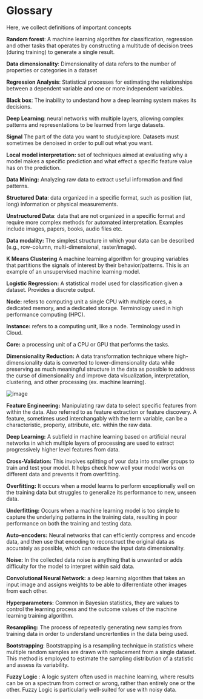 # Glossary

Here, we collect definitions of important concepts

**Random forest**: A machine learning algorithm for classification, regression and other tasks that operates by constructing a multitude of decision trees (during training) to generate a single result.

**Data dimensionality**: Dimensionality of data refers to the number of properties or categories in a dataset

**Regression Analysis**: Statistical processes for estimating the relationships between a dependent variable and one or more independent variables.

**Black box**: The inability to undestand how a deep learning system makes its decisions.

**Deep Learning**: neural networks with multiple layers, allowing complex patterns and representations to be learned from large datasets.

**Signal** The part of the data you want to study/explore. Datasets must sometimes be denoised in order to pull out what you want.

**Local model interpretation:** set of techniques aimed at evaluating why a model makes a specific prediction and what effect a specific feature value has on the prediction. 

**Data Mining:** Analyzing raw data to extract useful information and find patterns.

**Structured Data**: data organized in a specific format, such as position (lat, long) information or physical measurements.

**Unstructured Data**: data that are not organized in a specific format and require more complex methods for automated interpretation. Examples include images, papers, books, audio files etc.

**Data modality:** The simplest structure in which your data can be described (e.g., row-column, multi-dimensional, raster/image). 

**K Means Clustering** A machine learning algorithm for grouping variables that partitions the signals of interest by their behavior/patterns. This is an example of an unsupervised machine learning model. 

**Logistic Regression:** A statistical model used for classification given a dataset. Provides a discrete output.

**Node:** refers to computing unit a single CPU with multiple cores, a dedicated memory, and a dedicated storage. Terminology used in high performance computing (HPC).

**Instance:** refers to a computing unit, like a node. Terminology used in Cloud.

**Core:** a processing unit of a CPU or GPU that performs the tasks.

**Dimensionality Reduction:** A data transformation technique where high-dimensionality data is converted to lower-dimensionality data while preserving as much meaningful structure in the data as possible to address the curse of dimensionality and improve data visualization, interpretation, clustering, and other processing (ex. machine learning). 

![image](https://github.com/UW-ESS-DS/Glossary/assets/56406566/7477fad4-895e-4a42-97b6-40b3bcc2bf0a)

**Feature Engineering:** Manipulating raw data to select specific features from within the data.  Also referred to as feature extraction or feature discovery.  A feature, sometimes used interchangably with the term variable, can be a characteristic, property, attribute, etc. within the raw data.

**Deep Learning:** A subfield in machine learning based on artificial neural networks in which multiple layers of processing are used to extract progressively higher level features from data.

**Cross-Validation:** This involves splitting of your data into smaller groups to train and test your model. It helps check how well your model works on different data and prevents it from overfitting.

**Overfitting:** It occurs when a model learns to perform exceptionally well on the training data but struggles to generalize its performance to new, unseen data.

**Underfitting:** Occurs when a machine learning model is too simple to capture the underlying patterns in the training data, resulting in poor performance on both the training and testing data.

**Auto-encoders:** Neural networks that can efficiently compress and encode data, and then use that encoding to reconstruct the original data as accurately as possible, which can reduce the input data dimensionality. 

**Noise:** In the collected data noise is anything that is unwanted or adds difficulty for the model to interpret within said data.

**Convolutional Neural Network:** a deep learning algorithm that takes an input image and assigns weights to be able to diferrentiate other images from each other.  

**Hyperparameters:** Common in Bayesian statistics, they are values to control the learning process and the outcome values of the machine learning training algorithm.

**Resampling:** The process of repeatedly generating new samples from training data in order to understand uncrertenties in the data being used.

**Bootstrapping**: Bootstrapping is a resampling technique in statistics where multiple random samples are drawn with replacement from a single dataset. This method is employed to estimate the sampling distribution of a statistic and assess its variability.

**Fuzzy Logic** : A logic system often used in machine learning, where results can be on a spectrum from correct or wrong, rather than entirely one or the other. Fuzzy Logic is particularly well-suited for use with noisy data.
